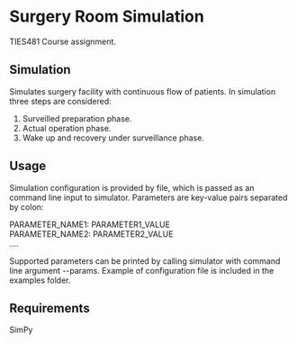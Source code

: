 # Surgery Room Simulation
TIES481 Course assignment.

## Simulation

Simulates surgery facility with continuous flow of patients. In simulation three steps are considered:
1. Surveilled preparation phase.
2. Actual operation phase.
3. Wake up and recovery under surveillance phase.

## Usage

Simulation configuration is provided by file, which is passed as an command line input to simulator. Parameters are key-value pairs separated by colon:

PARAMETER_NAME1: PARAMETER1_VALUE\
PARAMETER_NAME2: PARAMETER2_VALUE\
....

Supported parameters can be printed by calling simulator with command line argument --params. Example of configuration file is included in the examples folder.


## Requirements
SimPy
